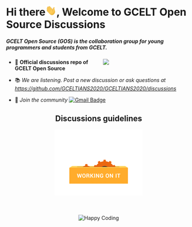 <h1>Hi there<img src="https://raw.githubusercontent.com/ABSphreak/ABSphreak/master/gifs/Hi.gif" width="30px">, Welcome to GCELT Open Source Discussions</h1>

##### GCELT Open Source (GOS) is the collaboration group for young programmers and students from GCELT.

<div>
<img align="right" src="https://user-images.githubusercontent.com/67138059/113822290-e05ed080-979a-11eb-80fc-07a931bbfb2b.gif" width="240">

- 💬 **Official discussions repo of GCELT Open Source**

- 📚 *We are listening. Post a new discussion or ask questions at https://github.com/GCELTIANS2020/GCELTIANS2020/discussions*

- 🤝 *Join the community*  [![Gmail Badge](https://img.shields.io/badge/-code@gos-738adb?style=plastic&logo=Discord&logoColor=white&link=mailto:chatterjeeu7@gmail.com)](www.discord.com)

</div>
</p>

<h2 align="center">Discussions guidelines</h2>
<p align="center">
  <img align="center" src="https://github.com/GCELTIANS2020/GCELTIANS2020/blob/5fccdde4d7c97298046e2b3b1b9a9ff64cfa1ef2/Assets/working%20on.gif" width="240">

<br>
<br>
<br>
<br>
<img src="https://user-images.githubusercontent.com/67138059/113830295-1ce2fa00-97a4-11eb-8287-fcb43ba74c87.png" alt="Happy Coding" align = "center"/>
